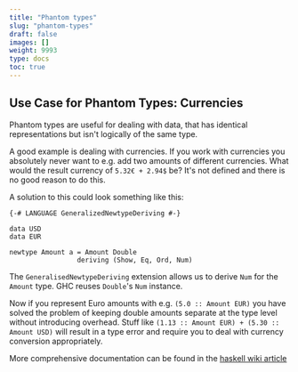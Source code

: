 ```yaml
---
title: "Phantom types"
slug: "phantom-types"
draft: false
images: []
weight: 9993
type: docs
toc: true
---
```


## Use Case for Phantom Types: Currencies
Phantom types are useful for dealing with data, that has identical representations but isn't logically of the same type.

A good example is dealing with currencies. If you work with currencies you absolutely never want to e.g. add two amounts of different currencies. What would the result currency of ```5.32€ + 2.94$``` be? It's not defined and there is no good reason to do this.

A solution to this could look something like this:

    {-# LANGUAGE GeneralizedNewtypeDeriving #-}
    
    data USD
    data EUR

    newtype Amount a = Amount Double
                     deriving (Show, Eq, Ord, Num)

The `GeneralisedNewtypeDeriving` extension allows us to derive `Num` for the `Amount` type. GHC reuses `Double`'s `Num` instance.

Now if you represent Euro amounts with e.g. ```(5.0 :: Amount EUR)``` you have solved the problem of keeping double amounts separate at the type level without introducing overhead. Stuff like ```(1.13 :: Amount EUR) + (5.30 :: Amount USD)``` will result in a type error and require you to deal with currency conversion appropriately.

More comprehensive documentation can be found in the [haskell wiki article](https://wiki.haskell.org/Phantom_type)

